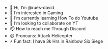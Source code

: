 - 👋 Hi, I’m @rues-david
- 👀 I’m interested in Gaming
- 🌱 I’m currently learning How To do Youtube
- 💞️ I’m looking to collaborate on YT
- 📫 How to reach me Through Discord
- 😄 Pronouns: Attack Helicopter
- ⚡ Fun fact: I have 3k Hrs in Rainbow Six Siege

<!---
rues-david/rues-david is a ✨ special ✨ repository because its `README.md` (this file) appears on your GitHub profile.
You can click the Preview link to take a look at your changes.
--->
